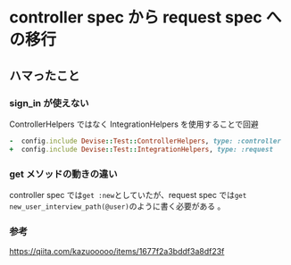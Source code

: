 # controller spec から request spec への移行
## ハマったこと
### sign_in が使えない
ControllerHelpers ではなく IntegrationHelpers を使用することで回避
```ruby
-  config.include Devise::Test::ControllerHelpers, type: :controller
+  config.include Devise::Test::IntegrationHelpers, type: :request
```

### get メソッドの動きの違い
controller spec では`get :new`としていたが、request spec では`get new_user_interview_path(@user)`のように書く必要がある
。

### 参考
https://qiita.com/kazuooooo/items/1677f2a3bddf3a8df23f
